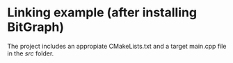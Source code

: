# Linking example (after installing BitGraph)

The project includes an appropiate CMakeLists.txt and a target main.cpp file in the *src* folder.



